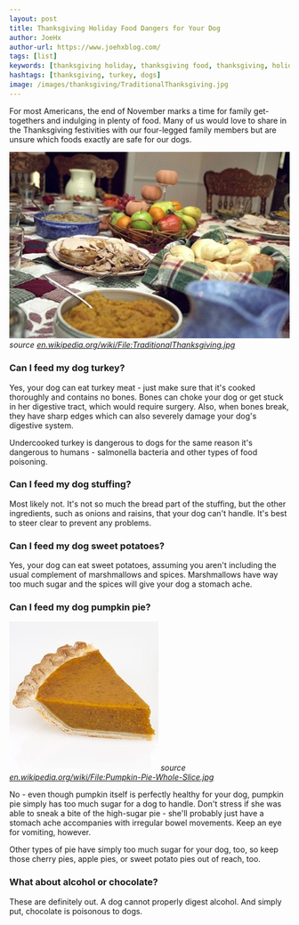 ```yaml
---
layout: post
title: Thanksgiving Holiday Food Dangers for Your Dog
author: JoeHx
author-url: https://www.joehxblog.com/
tags: [list]
keywords: [thanksgiving holiday, thanksgiving food, thanksgiving, holiday, food]
hashtags: [thanksgiving, turkey, dogs]
image: /images/thanksgiving/TraditionalThanksgiving.jpg
---
```


For most Americans, the end of November marks a time for family get-togethers and indulging in plenty of food. Many of us would love to share in the Thanksgiving festivities with our four-legged family members but are unsure which foods exactly are safe for our dogs.

![A Traditional Thanksgiving Feast](/images/thanksgiving/TraditionalThanksgiving.jpg)
*source [en.wikipedia.org/wiki/File:TraditionalThanksgiving.jpg](https://en.wikipedia.org/wiki/File:TraditionalThanksgiving.jpg)*

### Can I feed my dog turkey?

Yes, your dog can eat turkey meat - just make sure that it's cooked thoroughly and contains no bones. Bones can choke your dog or get stuck in her digestive tract, which would require surgery. Also, when bones break, they have sharp edges which can also severely damage your dog's digestive system.

Undercooked turkey is dangerous to dogs for the same reason it's dangerous to humans - salmonella bacteria and other types of food poisoning.

### Can I feed my dog stuffing?

Most likely not. It's not so much the bread part of the stuffing, but the other ingredients, such as onions and raisins, that your dog can't handle. It's best to steer clear to prevent any problems.

### Can I feed my dog sweet potatoes?

Yes, your dog can eat sweet potatoes, assuming you aren't including the usual complement of marshmallows and spices. Marshmallows have way too much sugar and the spices will give your dog a stomach ache.

### Can I feed my dog pumpkin pie?

![A slice of pumpkin pie](/images/thanksgiving/Pumpkin-Pie-Slice.jpg)
*source [en.wikipedia.org/wiki/File:Pumpkin-Pie-Whole-Slice.jpg](https://en.wikipedia.org/wiki/File:Pumpkin-Pie-Whole-Slice.jpg)*

No - even though pumpkin itself is perfectly healthy for your dog, pumpkin pie simply has too much sugar for a dog to handle. Don't stress if she was able to sneak a bite of the high-sugar pie - she'll probably just have a stomach ache accompanies with irregular bowel movements. Keep an eye for vomiting, however.

Other types of pie have simply too much sugar for your dog, too, so keep those cherry pies, apple pies, or sweet potato pies out of reach, too.

### What about alcohol or chocolate?

These are definitely out. A dog cannot properly digest alcohol. And simply put, chocolate is poisonous to dogs.
